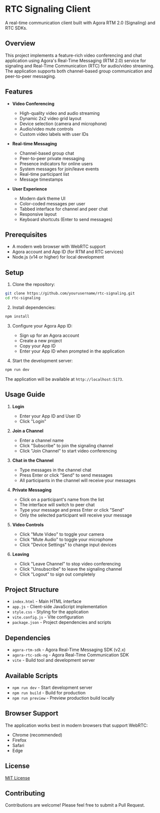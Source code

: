 # RTC Signaling Client

A real-time communication client built with Agora RTM 2.0 (Signaling) and RTC SDKs.

## Overview

This project implements a feature-rich video conferencing and chat application using Agora's Real-Time Messaging (RTM 2.0) service for signaling and Real-Time Communication (RTC) for audio/video streaming. The application supports both channel-based group communication and peer-to-peer messaging.

## Features

- **Video Conferencing**
  - High-quality video and audio streaming
  - Dynamic 2x2 video grid layout
  - Device selection (camera and microphone)
  - Audio/video mute controls
  - Custom video labels with user IDs

- **Real-time Messaging**
  - Channel-based group chat
  - Peer-to-peer private messaging
  - Presence indicators for online users
  - System messages for join/leave events
  - Real-time participant list
  - Message timestamps

- **User Experience**
  - Modern dark theme UI
  - Color-coded messages per user
  - Tabbed interface for channel and peer chat
  - Responsive layout
  - Keyboard shortcuts (Enter to send messages)

## Prerequisites

- A modern web browser with WebRTC support
- Agora account and App ID (for RTM and RTC services)
- Node.js (v14 or higher) for local development

## Setup

1. Clone the repository:

```bash
git clone https://github.com/yourusername/rtc-signaling.git
cd rtc-signaling
```

2. Install dependencies:

```bash
npm install
```

3. Configure your Agora App ID:
   - Sign up for an Agora account
   - Create a new project
   - Copy your App ID
   - Enter your App ID when prompted in the application

4. Start the development server:

```bash
npm run dev
```

The application will be available at `http://localhost:5173`.

## Usage Guide

1. **Login**
   - Enter your App ID and User ID
   - Click "Login"

2. **Join a Channel**
   - Enter a channel name
   - Click "Subscribe" to join the signaling channel
   - Click "Join Channel" to start video conferencing

3. **Chat in the Channel**
   - Type messages in the channel chat
   - Press Enter or click "Send" to send messages
   - All participants in the channel will receive your messages

4. **Private Messaging**
   - Click on a participant's name from the list
   - The interface will switch to peer chat
   - Type your message and press Enter or click "Send"
   - Only the selected participant will receive your message

5. **Video Controls**
   - Click "Mute Video" to toggle your camera
   - Click "Mute Audio" to toggle your microphone
   - Click "Device Settings" to change input devices

6. **Leaving**
   - Click "Leave Channel" to stop video conferencing
   - Click "Unsubscribe" to leave the signaling channel
   - Click "Logout" to sign out completely

## Project Structure

- `index.html` - Main HTML interface
- `app.js` - Client-side JavaScript implementation
- `style.css` - Styling for the application
- `vite.config.js` - Vite configuration
- `package.json` - Project dependencies and scripts

## Dependencies

- `agora-rtm-sdk` - Agora Real-Time Messaging SDK (v2.x)
- `agora-rtc-sdk-ng` - Agora Real-Time Communication SDK
- `vite` - Build tool and development server

## Available Scripts

- `npm run dev` - Start development server
- `npm run build` - Build for production
- `npm run preview` - Preview production build locally

## Browser Support

The application works best in modern browsers that support WebRTC:
- Chrome (recommended)
- Firefox
- Safari
- Edge

## License

[MIT License](LICENSE)

## Contributing

Contributions are welcome! Please feel free to submit a Pull Request.
